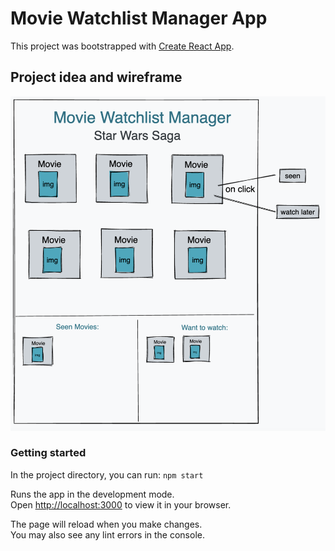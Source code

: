 # Movie Watchlist Manager App

This project was bootstrapped with [Create React App](https://github.com/facebook/create-react-app).

## Project idea and wireframe

![wireframe](./wireframe.png)


### Getting started

In the project directory, you can run:
 `npm start`

Runs the app in the development mode.\
Open [http://localhost:3000](http://localhost:3000) to view it in your browser.

The page will reload when you make changes.\
You may also see any lint errors in the console.
